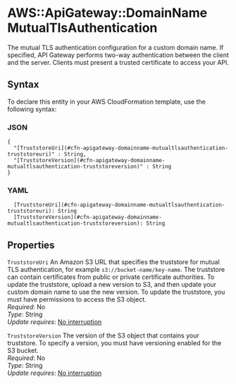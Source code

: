 # AWS::ApiGateway::DomainName MutualTlsAuthentication<a name="aws-properties-apigateway-domainname-mutualtlsauthentication"></a>

The mutual TLS authentication configuration for a custom domain name\. If specified, API Gateway performs two\-way authentication between the client and the server\. Clients must present a trusted certificate to access your API\.

## Syntax<a name="aws-properties-apigateway-domainname-mutualtlsauthentication-syntax"></a>

To declare this entity in your AWS CloudFormation template, use the following syntax:

### JSON<a name="aws-properties-apigateway-domainname-mutualtlsauthentication-syntax.json"></a>

```
{
  "[TruststoreUri](#cfn-apigateway-domainname-mutualtlsauthentication-truststoreuri)" : String,
  "[TruststoreVersion](#cfn-apigateway-domainname-mutualtlsauthentication-truststoreversion)" : String
}
```

### YAML<a name="aws-properties-apigateway-domainname-mutualtlsauthentication-syntax.yaml"></a>

```
  [TruststoreUri](#cfn-apigateway-domainname-mutualtlsauthentication-truststoreuri): String
  [TruststoreVersion](#cfn-apigateway-domainname-mutualtlsauthentication-truststoreversion): String
```

## Properties<a name="aws-properties-apigateway-domainname-mutualtlsauthentication-properties"></a>

`TruststoreUri`  <a name="cfn-apigateway-domainname-mutualtlsauthentication-truststoreuri"></a>
An Amazon S3 URL that specifies the truststore for mutual TLS authentication, for example `s3://bucket-name/key-name`\. The truststore can contain certificates from public or private certificate authorities\. To update the truststore, upload a new version to S3, and then update your custom domain name to use the new version\. To update the truststore, you must have permissions to access the S3 object\.  
*Required*: No  
*Type*: String  
*Update requires*: [No interruption](https://docs.aws.amazon.com/AWSCloudFormation/latest/UserGuide/using-cfn-updating-stacks-update-behaviors.html#update-no-interrupt)

`TruststoreVersion`  <a name="cfn-apigateway-domainname-mutualtlsauthentication-truststoreversion"></a>
The version of the S3 object that contains your truststore\. To specify a version, you must have versioning enabled for the S3 bucket\.  
*Required*: No  
*Type*: String  
*Update requires*: [No interruption](https://docs.aws.amazon.com/AWSCloudFormation/latest/UserGuide/using-cfn-updating-stacks-update-behaviors.html#update-no-interrupt)
